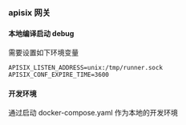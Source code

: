 ### apisix 网关

#### 本地编译启动 debug
需要设置如下环境变量
```
APISIX_LISTEN_ADDRESS=unix:/tmp/runner.sock
APISIX_CONF_EXPIRE_TIME=3600
```

#### 开发环境
通过启动 docker-compose.yaml 作为本地的开发环境